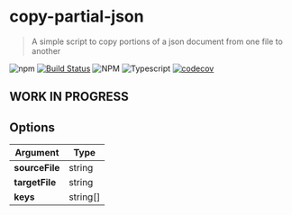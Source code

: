 # copy-partial-json

 > A simple script to copy portions of a json document from one file to another

![npm](https://img.shields.io/npm/v/copy-partial-json)
[![Build Status](https://travis-ci.com/Roaders/copy-partial-json.svg?branch=master)](https://travis-ci.com/Roaders/copy-partial-json)
![NPM](https://img.shields.io/npm/l/copy-partial-json)
![Typescript](https://img.shields.io/badge/types-TypeScript-blue)
[![codecov](https://codecov.io/gh/Roaders/copy-partial-json/branch/master/graph/badge.svg?token=06AMYJTIUK)](https://codecov.io/gh/Roaders/copy-partial-json/)

## WORK IN PROGRESS

[//]: ####ts-command-line-args_write-markdown_replaceBelow  

## Options

| Argument | Type |
|-|-|
| **sourceFile** | string |
| **targetFile** | string |
| **keys** | string[] |

[//]: ####ts-command-line-args_write-markdown_replaceAbove  
